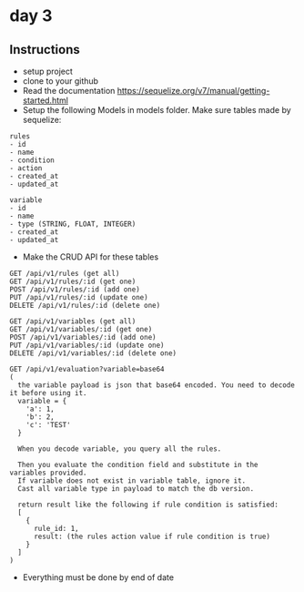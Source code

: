# day 3

## Instructions

- setup project
- clone to your github
- Read the documentation https://sequelize.org/v7/manual/getting-started.html
- Setup the following Models in models folder. Make sure tables made by sequelize:

```
rules
- id
- name
- condition
- action
- created_at
- updated_at

variable
- id
- name
- type (STRING, FLOAT, INTEGER)
- created_at
- updated_at
```

- Make the CRUD API for these tables

```
GET /api/v1/rules (get all)
GET /api/v1/rules/:id (get one)
POST /api/v1/rules/:id (add one)
PUT /api/v1/rules/:id (update one)
DELETE /api/v1/rules/:id (delete one)

GET /api/v1/variables (get all)
GET /api/v1/variables/:id (get one)
POST /api/v1/variables/:id (add one)
PUT /api/v1/variables/:id (update one)
DELETE /api/v1/variables/:id (delete one)

GET /api/v1/evaluation?variable=base64
(
  the variable payload is json that base64 encoded. You need to decode it before using it.
  variable = {
    'a': 1,
    'b': 2,
    'c': 'TEST'
  }

  When you decode variable, you query all the rules.

  Then you evaluate the condition field and substitute in the variables provided.
  If variable does not exist in variable table, ignore it.
  Cast all variable type in payload to match the db version.

  return result like the following if rule condition is satisfied:
  [
    {
      rule_id: 1,
      result: (the rules action value if rule condition is true)
    }
  ]
)

```

- Everything must be done by end of date
